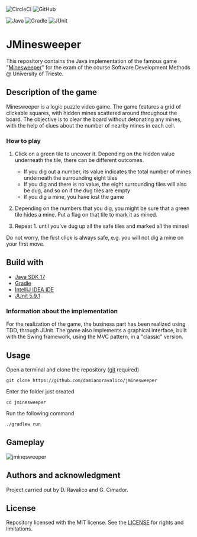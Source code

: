 ![CircleCI](https://circleci.com/gh/damianoravalico/jminesweeper.svg?style=shield)
![GitHub](https://img.shields.io/github/license/damianoravalico/jminesweeper)

![Java](https://img.shields.io/badge/Java-ED8B00?style=for-the-badge&logo=java&logoColor=white)
![Gradle](https://img.shields.io/badge/gradle-02303A?style=for-the-badge&logo=gradle&logoColor=white)
![JUnit](https://img.shields.io/badge/Junit5-25A162?style=for-the-badge&logo=junit5&logoColor=white)

# JMinesweeper

This repository contains the Java implementation of the famous
game "[Minesweeper](https://en.wikipedia.org/wiki/Minesweeper_(video_game))" for the exam of the course Software
Development Methods @ University of Trieste.

## Description of the game

Minesweeper is a logic puzzle video game. The game features a grid of clickable squares, with hidden mines scattered
around throughout the board. The objective is to clear the board without detonating any mines, with the help of clues
about the number of nearby mines in each cell.

### How to play

1. Click on a green tile to uncover it. Depending on the hidden value underneath the tile, there can be different
   outcomes.

    - If you dig out a number, its value indicates the total number of mines underneath the surrounding eight tiles
    - If you dig and there is no value, the eight surrounding tiles will also be dug, and so on if the dug tiles are
      empty
    - If you dig a mine, you have lost the game

2. Depending on the numbers that you dig, you might be sure that a green tile hides a mine. Put a flag on that tile to
   mark it as mined.
3. Repeat 1. until you've dug up all the safe tiles and marked all the mines!

Do not worry, the first click is always safe, e.g. you will not dig a mine on your first move.

## Build with

- [Java SDK 17](https://www.java.com/it/)
- [Gradle](https://gradle.org/)
- [IntelliJ IDEA IDE](https://www.jetbrains.com/idea/)
- [JUnit 5.9.1](https://junit.org/junit5/)

### Information about the implementation

For the realization of the game, the business part has been realized using TDD, through JUnit.
The game also implements a graphical interface, built with the Swing framework, using the MVC pattern, in a "classic"
version.

## Usage

Open a terminal and clone the repository ([git](https://git-scm.com/) required)

```
git clone https://github.com/damianoravalico/jminesweeper
```

Enter the folder just created

```
cd jminesweeper
```

Run the following command

```
./gradlew run
```

## Gameplay

![jminesweeper](https://media.giphy.com/media/laxylu2V2JubONIvUY/giphy.gif)

## Authors and acknowledgment

Project carried out by D. Ravalico and G. Cimador.

## License

Repository licensed with the MIT license. See the [LICENSE](LICENSE.md) for rights and limitations.

